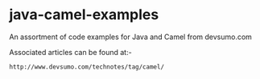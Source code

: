 java-camel-examples
===================
An assortment of code examples for Java and Camel from devsumo.com

Associated articles can be found at:-

    http://www.devsumo.com/technotes/tag/camel/
